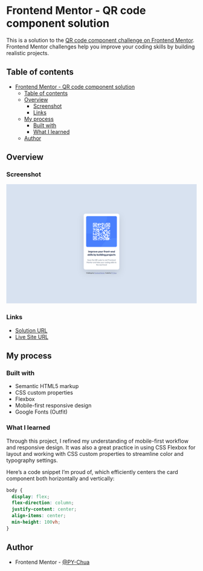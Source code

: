 # Frontend Mentor - QR code component solution

This is a solution to the [QR code component challenge on Frontend Mentor](https://www.frontendmentor.io/challenges/qr-code-component-iux_sIO_H). Frontend Mentor challenges help you improve your coding skills by building realistic projects. 

## Table of contents

- [Frontend Mentor - QR code component solution](#frontend-mentor---qr-code-component-solution)
  - [Table of contents](#table-of-contents)
  - [Overview](#overview)
    - [Screenshot](#screenshot)
    - [Links](#links)
  - [My process](#my-process)
    - [Built with](#built-with)
    - [What I learned](#what-i-learned)
  - [Author](#author)

## Overview

### Screenshot

![screenshot](./screenshot.png)

### Links

- [Solution URL](https://www.frontendmentor.io/solutions/mobile-first-qr-code-component-using-css-flexbox-Hyl_eaJb5V)
- [Live Site URL](https://py-chua.github.io/Frontend-mentor-QR-code-component/)

## My process

### Built with

- Semantic HTML5 markup
- CSS custom properties
- Flexbox
- Mobile-first responsive design
- Google Fonts (Outfit)

### What I learned

Through this project, I refined my understanding of mobile-first workflow and responsive design. It was also a great practice in using CSS Flexbox for layout and working with CSS custom properties to streamline color and typography settings.

Here’s a code snippet I’m proud of, which efficiently centers the card component both horizontally and vertically:

```css
body {
  display: flex;
  flex-direction: column;
  justify-content: center;
  align-items: center;
  min-height: 100vh;
}
```

## Author

- Frontend Mentor - [@PY-Chua](https://www.frontendmentor.io/profile/PY-Chua)